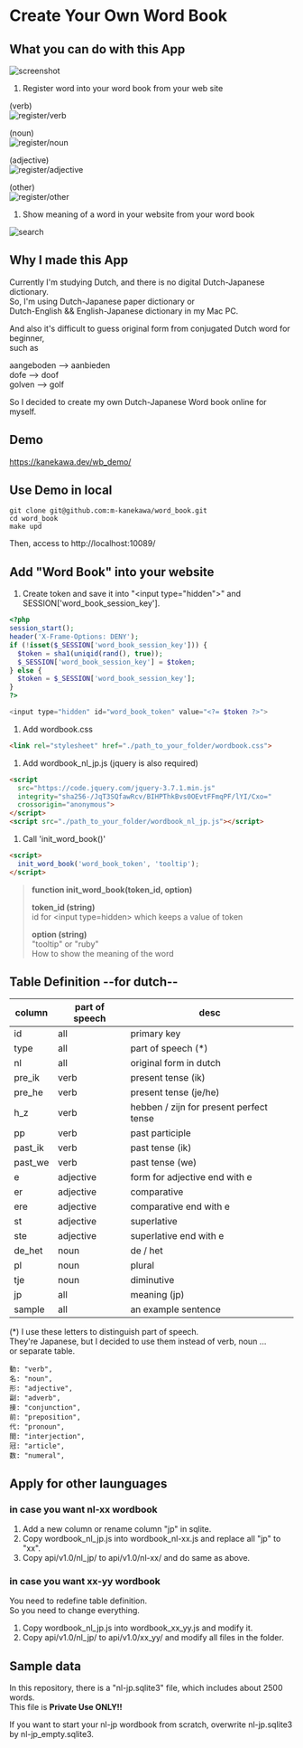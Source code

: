 # Create Your Own Word Book

## What you can do with this App
![screenshot](readme/6.png)  

1. Register word into your word book from your web site

(verb)  
![register/verb](readme/2.png)  
  
(noun)  
![register/noun](readme/3.png)  
  
(adjective)  
![register/adjective](readme/4.png)  
  
(other)  
![register/other](readme/5.png)  
  
1. Show meaning of a word in your website from your word book  

![search](readme/1.png)


## Why I made this App
Currently I'm studying Dutch, and there is no digital Dutch-Japanese dictionary.  
So, I'm using Dutch-Japanese paper dictionary or  
Dutch-English && English-Japanese dictionary in my Mac PC.  
  
And also it's difficult to guess original form from conjugated Dutch word for beginner,  
such as

aangeboden --> aanbieden  
dofe --> doof  
golven --> golf  

So I decided to create my own Dutch-Japanese Word book online for myself.


## Demo

https://kanekawa.dev/wb_demo/


## Use Demo in local
```
git clone git@github.com:m-kanekawa/word_book.git
cd word_book
make upd
```
Then, access to 
http://localhost:10089/



## Add "Word Book" into your website

1. Create token and save it into "\<input type="hidden">" and SESSION['word_book_session_key'].
```php
<?php
session_start();
header('X-Frame-Options: DENY');
if (!isset($_SESSION['word_book_session_key'])) {
  $token = sha1(uniqid(rand(), true));
  $_SESSION['word_book_session_key'] = $token;
} else {
  $token = $_SESSION['word_book_session_key'];
}
?>

<input type="hidden" id="word_book_token" value="<?= $token ?>">
```

1. Add wordbook.css
```html
<link rel="stylesheet" href="./path_to_your_folder/wordbook.css">
```

1. Add wordbook_nl_jp.js (jquery is also required)
```html
<script
  src="https://code.jquery.com/jquery-3.7.1.min.js"
  integrity="sha256-/JqT3SQfawRcv/BIHPThkBvs0OEvtFFmqPF/lYI/Cxo="
  crossorigin="anonymous">
</script>
<script src="./path_to_your_folder/wordbook_nl_jp.js"></script>
```

1. Call 'init_word_book()'
```html
<script>
  init_word_book('word_book_token', 'tooltip');
</script>
```


> **function init_word_book(token_id, option)**  
> 
> **token_id (string)**  
> id for \<input type=hidden> which keeps a value of token
> 
> **option (string)**  
> "tooltip" or "ruby"  
> How to show the meaning of the word  



## Table Definition --for dutch--
| column  | part of speech | desc |
|---------|------|------|
| id      | all  | primary key | 
| type	  | all  | part of speech (*) | 　
| nl	    | all  | original form in dutch | 
| pre_ik	| verb | present tense (ik) | 
| pre_he	| verb | present tense (je/he) | 
| h_z		  | verb | hebben / zijn for present perfect tense | 
| pp	    | verb | past participle | 
| past_ik	| verb | past tense (ik) | 
| past_we	| verb | past tense (we) | 
| e	      | adjective | form for adjective end with e  | 
| er	    | adjective | comparative  | 
| ere     | adjective | comparative end with e  | 
| st	    | adjective | superlative  | 
| ste	    | adjective | superlative end with e  | 
| de_het	| noun | de / het | 
| pl	    | noun | plural | 
| tje	    | noun | diminutive | 
| jp	    | all  | meaning (jp) | 
| sample  | all  | an example sentence | 

(*) I use these letters to distinguish part of speech.  
They're Japanese, but I decided to use them instead of verb, noun ...  
or separate table.


```
動: "verb",
名: "noun",
形: "adjective",
副: "adverb",
接: "conjunction",
前: "preposition",
代: "pronoun",
間: "interjection",
冠: "article",
数: "numeral",
```

## Apply for other launguages
### in case you want nl-xx wordbook
1. Add a new column or rename column "jp" in sqlite.
2. Copy wordbook_nl_jp.js into wordbook_nl-xx.js and replace all "jp" to "xx".
3. Copy api/v1.0/nl_jp/ to api/v1.0/nl-xx/ and do same as above.


### in case you want xx-yy wordbook
You need to redefine table definition.  
So you need to change everything.  

1. Copy wordbook_nl_jp.js into wordbook_xx_yy.js and modify it.
2. Copy api/v1.0/nl_jp/ to api/v1.0/xx_yy/ and modify all files in the folder.


## Sample data
In this repository, there is a "nl-jp.sqlite3" file, 
which includes about 2500 words.  
This file is **Private Use ONLY!!**  

If you want to start your nl-jp wordbook from scratch,
overwrite nl-jp.sqlite3 by nl-jp_empty.sqlite3.
